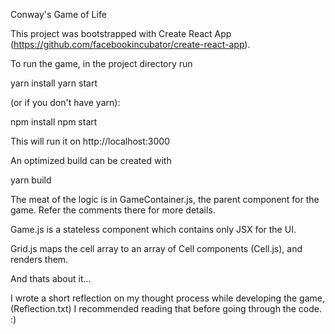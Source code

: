Conway's Game of Life

This project was bootstrapped with Create React App (https://github.com/facebookincubator/create-react-app).


To run the game, in the project directory run

  yarn install
  yarn start

(or if you don't have yarn):

  npm install
  npm start

This will run it on http://localhost:3000


An optimized build can be created with

  yarn build


The meat of the logic is in GameContainer.js, the parent component for
the game. Refer the comments there for more details.

Game.js is a stateless component which contains only JSX for the UI.

Grid.js maps the cell array to an array of Cell components (Cell.js), and renders
them.

And thats about it...

I wrote a short reflection on my thought process while developing the
game, (Reflection.txt) I recommended reading that before going through the code. :)
